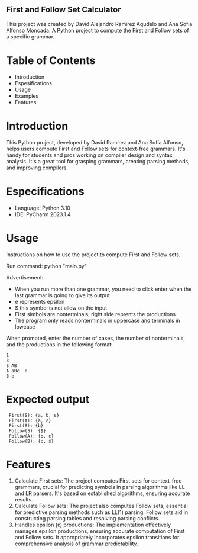 ## First and Follow Set Calculator <br>
This project was created by David Alejandro Ramírez Agudelo and Ana Sofía Alfonso Moncada.    A Python project to compute the First and Follow sets of a specific grammar.

# Table of Contents
- Introduction
- Espesifications
- Usage
- Examples
- Features

# Introduction
This Python project, developed by David Ramírez and Ana Sofía Alfonso, helps users compute First and Follow sets for context-free grammars. It's handy for students and pros working on compiler design and syntax analysis. It's a great tool for grasping grammars, creating parsing methods, and improving compilers.

# Especifications
- Language: Python 3.10
- IDE: PyCharm 2023.1.4

# Usage
Instructions on how to use the project to compute First and Follow sets.

Run command: python "main.py"

Advertisement:
- When you run more than one grammar, you need to click enter when the last grammar is going to give its output
- e represents epsilon
- $ this symbol is not allow on the input
-  First simbols are nonterminals, right side reprents the productions
- The program only reads nonterminals in uppercase and terminals in lowcase


When prompted, enter the number of cases, the number of nonterminals, and the productions in the following format:

```
1
3
S AB
A aBc  e
B b
```
# Expected output
```
 First(S): {a, b, ε}
 First(A): {a, ε}
 First(B): {b}
 Follow(S): {$}
 Follow(A): {b, c}
 Follow(B): {c, $}
```
# Features

1. Calculate First sets: The project computes First sets for context-free grammars, crucial for predicting symbols in parsing algorithms like LL and LR parsers. It's based on established algorithms, ensuring accurate results.
2. Calculate Follow sets: The project also computes Follow sets, essential for predictive parsing methods such as LL(1) parsing. Follow sets aid in constructing parsing tables and resolving parsing conflicts.
3. Handles epsilon (ε) productions: The implementation effectively manages epsilon productions, ensuring accurate computation of First and Follow sets. It appropriately incorporates epsilon transitions for comprehensive analysis of grammar predictability.


